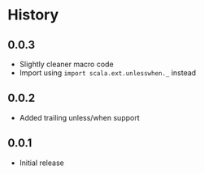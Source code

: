 # History

## 0.0.3

* Slightly cleaner macro code
* Import using `import scala.ext.unlesswhen._` instead

## 0.0.2

* Added trailing unless/when support
 
## 0.0.1

* Initial release